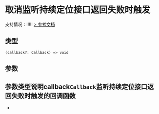 # 取消监听持续定位接口返回失败时触发
支持情况：!!!!!
[> 参考文档
](https://developers.weixin.qq.com/miniprogram/dev/api/location/wx.offLocationChangeError.html)
## 类型[​](offLocationChangeError.html#类型)
```tsx
(callback?: Callback) => void
```

## 参数[​](offLocationChangeError.html#参数)
参数类型说明callback`Callback`监听持续定位接口返回失败时触发的回调函数
- 
-
